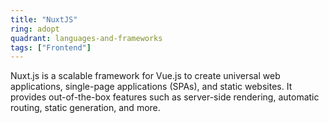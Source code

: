 ```yaml
---
title: "NuxtJS"
ring: adopt
quadrant: languages-and-frameworks
tags: ["Frontend"]
---
```


Nuxt.js is a scalable framework for Vue.js to create universal web applications, single-page applications (SPAs), and static websites. It provides out-of-the-box features such as server-side rendering, automatic routing, static generation, and more.